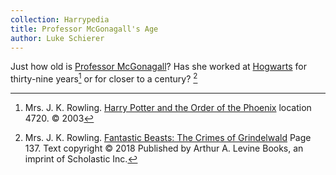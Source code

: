 ```yaml
---
collection: Harrypedia
title: Professor McGonagall's Age
author: Luke Schierer
---
```


Just how old is [Professor McGonagall][McGonagall]?  Has she worked at
[Hogwarts] for thirty-nine years[^231003-2] or for closer to a century?
[^231003-3]

[Hogwarts]: <../../hogwarts/>

[McGonagall]: <../../people/McGonagall/Minerva/>

[^231003-2]: Mrs. J. K. Rowling.
    [Harry Potter and the Order of the Phoenix]
    location 4720. © 2003

[^231003-3]: Mrs. J. K. Rowling.
    [Fantastic Beasts: The Crimes of Grindelwald]
    Page 137. Text copyright © 2018 Published by
    Arthur A. Levine Books, an imprint of Scholastic Inc.

[Harry Potter and the Order of the Phoenix]: https://www.librarything.com/work/115

[Fantastic Beasts: The Crimes of Grindelwald]: https://www.librarything.com/work/21740108

